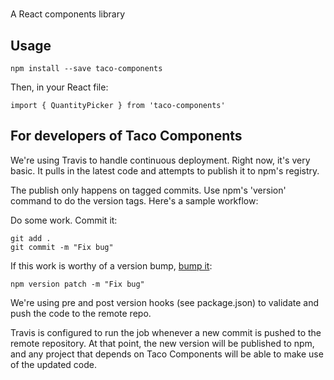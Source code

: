 #
A React components library

## Usage
```
npm install --save taco-components
```

Then, in your React file:
```
import { QuantityPicker } from 'taco-components'
```

## For developers of Taco Components
We're using Travis to handle continuous deployment. Right now, it's very basic. It pulls in the latest code and attempts to publish it to npm's registry.

The publish only happens on tagged commits. Use npm's 'version' command to do the version tags. Here's a sample workflow:

Do some work. Commit it:
```
git add .
git commit -m "Fix bug"
```

If this work is worthy of a version bump, [bump it](https://docs.npmjs.com/cli/version):
```
npm version patch -m "Fix bug"
```

We're using pre and post version hooks (see package.json) to validate and push the code to the remote repo.

Travis is configured to run the job whenever a new commit is pushed to the remote repository. At that point, the new version will be published to npm, and any project that depends on Taco Components will be able to make use of the updated code.
